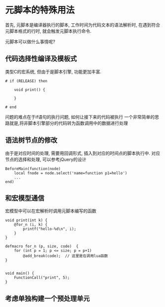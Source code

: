 元脚本的特殊用法
===============

首先, 元脚本是编译器执行的脚本, 工作时间为代码文本的语法解析时, 在遇到符合元脚本格式的行时, 就会触发元脚本执行命令.

元脚本可以做什么事情呢?

## 代码选择性编译及模板式

类型C的宏系统, 但由于是脚本引擎, 功能更加丰富.

    # if (RELEASE) then

        void print() {

        }

    # end

问题的难点在于if语句的执行问题, 如何让接下来的代码被执行
一个非常简单的思路就是,将非脚本引擎部分的代码转为函数调用中的数据进行处理

## 语法树节点的修改

由于是对应时间的处理, 需要用回调形式, 插入到对应的时间点的脚本执行中.
对应节点的选择和处理, 可以参考jQuery的设计

    BeforeMain(function(node)
        local fnode = node.select('name=function p1=hello')
        ...
    end)


## 和宏模型通信

宏模型中可以在宏解析时调用元脚本编写的函数

    void print(int k) {
        @for_n (i, k) {
            printf("hello-%d\n", i);
        }
    }

    defmacro for_n (p, size, code)  {
        for (int p = 1; p <= size; p = p+1)
            @add_break(code);  // 这里是在调用lua函数
    }


    void main() {
        FunctionCall("print", 5);
    }


## 考虑单独构建一个预处理单元
